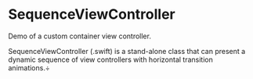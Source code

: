 # SequenceViewController
Demo of a custom container view controller.

SequenceViewController (.swift) is a stand-alone class that can present a dynamic sequence of view controllers with horizontal transition animations.÷
